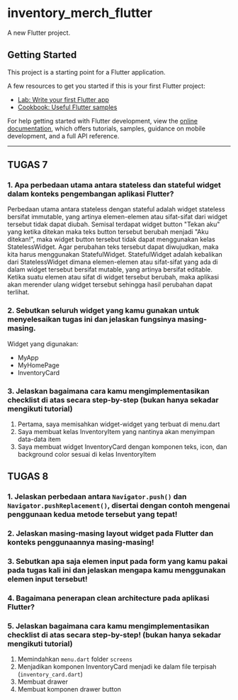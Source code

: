 # inventory_merch_flutter

A new Flutter project.

## Getting Started

This project is a starting point for a Flutter application.

A few resources to get you started if this is your first Flutter project:

- [Lab: Write your first Flutter app](https://docs.flutter.dev/get-started/codelab)
- [Cookbook: Useful Flutter samples](https://docs.flutter.dev/cookbook)

For help getting started with Flutter development, view the
[online documentation](https://docs.flutter.dev/), which offers tutorials,
samples, guidance on mobile development, and a full API reference.

---

## TUGAS 7

### 1. Apa perbedaan utama antara stateless dan stateful widget dalam konteks pengembangan aplikasi Flutter?

Perbedaan utama antara stateless dengan stateful adalah widget stateless bersifat immutable, yang artinya elemen-elemen atau sifat-sifat dari widget tersebut tidak dapat diubah. Semisal terdapat widget button "Tekan aku" yang ketika ditekan maka teks button tersebut berubah menjadi "Aku ditekan!", maka widget button tersebut tidak dapat menggunakan kelas StatelessWidget. Agar perubahan teks tersebut dapat diwujudkan, maka kita harus menggunakan StatefulWidget. StatefulWidget adalah kebalikan dari StatelessWidget dimana elemen-elemen atau sifat-sifat yang ada di dalam widget tersebut bersifat mutable, yang artinya bersifat editable. Ketika suatu elemen atau sifat di widget tersebut berubah, maka aplikasi akan merender ulang widget tersebut sehingga hasil perubahan dapat terlihat.

### 2. Sebutkan seluruh widget yang kamu gunakan untuk menyelesaikan tugas ini dan jelaskan fungsinya masing-masing.

Widget yang digunakan:

- MyApp
- MyHomePage
- InventoryCard

### 3. Jelaskan bagaimana cara kamu mengimplementasikan checklist di atas secara step-by-step (bukan hanya sekadar mengikuti tutorial)

1. Pertama, saya memisahkan widget-widget yang terbuat di menu.dart
2. Saya membuat kelas InventoryItem yang nantinya akan menyimpan data-data item
3. Saya membuat widget InventoryCard dengan komponen teks, icon, dan background color sesuai di kelas InventoryItem

## TUGAS 8

### 1. Jelaskan perbedaan antara `Navigator.push()` dan `Navigator.pushReplacement()`, disertai dengan contoh mengenai penggunaan kedua metode tersebut yang tepat!

### 2. Jelaskan masing-masing layout widget pada Flutter dan konteks penggunaannya masing-masing!

### 3. Sebutkan apa saja elemen input pada form yang kamu pakai pada tugas kali ini dan jelaskan mengapa kamu menggunakan elemen input tersebut!

### 4. Bagaimana penerapan clean architecture pada aplikasi Flutter?

### 5. Jelaskan bagaimana cara kamu mengimplementasikan checklist di atas secara step-by-step! (bukan hanya sekadar mengikuti tutorial)

1. Memindahkan `menu.dart` folder `screens`
2. Menjadikan komponen InventoryCard menjadi ke dalam file terpisah (`inventory_card.dart`)
3. Membuat drawer
4. Membuat komponen drawer button
